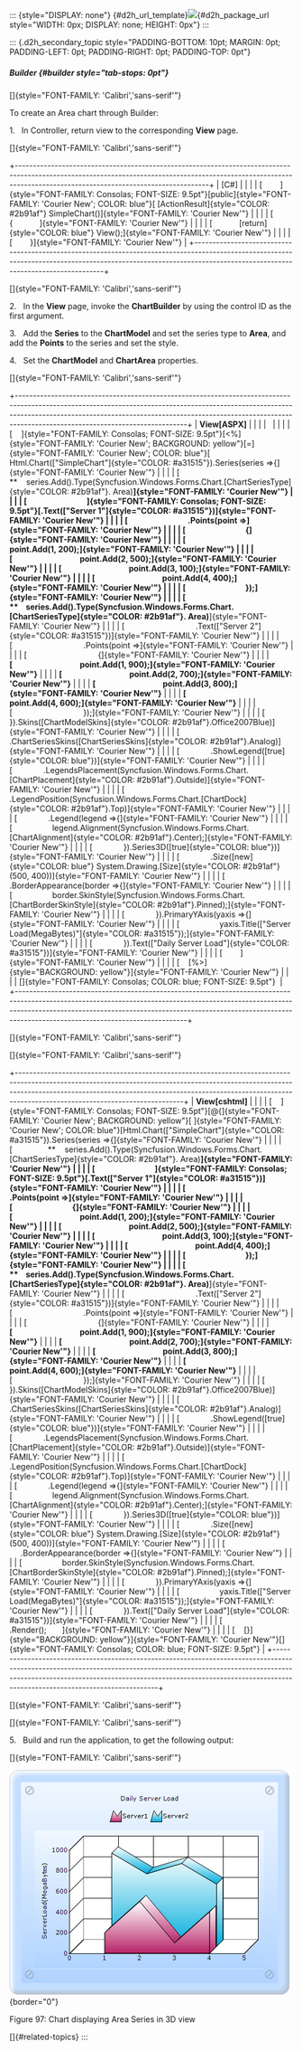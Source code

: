 ::: {style="DISPLAY: none"}
[](ms-xhelp:///?Id=d2h_url_template){#d2h_url_template}![](!package_url!){#d2h_package_url style="WIDTH: 0px; DISPLAY: none; HEIGHT: 0px"}
:::

::: {.d2h_secondary_topic style="PADDING-BOTTOM: 10pt; MARGIN: 0pt; PADDING-LEFT: 0pt; PADDING-RIGHT: 0pt; PADDING-TOP: 0pt"}
##### Builder {#builder style="tab-stops: 0pt"}

[]{style="FONT-FAMILY: 'Calibri','sans-serif'"} 

To create an Area chart through Builder:

1.   In Controller, return view to the corresponding **View** page.

[]{style="FONT-FAMILY: 'Calibri','sans-serif'"} 

+-----------------------------------------------------------------------------------------------------------------------------------------------------------------------------------------------------------------+
| \[C#\]                                                                                                                                                                                                          |
|                                                                                                                                                                                                                 |
| [        ]{style="FONT-FAMILY: Consolas; FONT-SIZE: 9.5pt"}[public]{style="FONT-FAMILY: 'Courier New'; COLOR: blue"}[ [ActionResult]{style="COLOR: #2b91af"} SimpleChart()]{style="FONT-FAMILY: 'Courier New'"} |
|                                                                                                                                                                                                                 |
| [        {            ]{style="FONT-FAMILY: 'Courier New'"}                                                                                                                                                     |
|                                                                                                                                                                                                                 |
| [            [return]{style="COLOR: blue"} View();]{style="FONT-FAMILY: 'Courier New'"}                                                                                                                         |
|                                                                                                                                                                                                                 |
| [        }]{style="FONT-FAMILY: 'Courier New'"}                                                                                                                                                                 |
+-----------------------------------------------------------------------------------------------------------------------------------------------------------------------------------------------------------------+

[]{style="FONT-FAMILY: 'Calibri','sans-serif'"} 

2.   In the **View** page, invoke the **ChartBuilder** by using the control ID as the first argument.

3.   Add the **Series** to the **ChartModel** and set the series type to **Area**, and add the **Points** to the series and set the style.

4.   Set the **ChartModel** and **ChartArea** properties.

[]{style="FONT-FAMILY: 'Calibri','sans-serif'"} 

+-----------------------------------------------------------------------------------------------------------------------------------------------------------------------------------------------------------------------------------------------------------------------------------------+
| **View\[ASPX\]**                                                                                                                                                                                                                                                                        |
|                                                                                                                                                                                                                                                                                         |
|                                                                                                                                                                                                                                                                                         |
|                                                                                                                                                                                                                                                                                         |
| [    ]{style="FONT-FAMILY: Consolas; FONT-SIZE: 9.5pt"}[\<%]{style="FONT-FAMILY: 'Courier New'; BACKGROUND: yellow"}[=]{style="FONT-FAMILY: 'Courier New'; COLOR: blue"}[ Html.Chart([\"SimpleChart\"]{style="COLOR: #a31515"}).Series(series =\>{]{style="FONT-FAMILY: 'Courier New'"} |
|                                                                                                                                                                                                                                                                                         |
| [                **    series.Add().Type(Syncfusion.Windows.Forms.Chart.[ChartSeriesType]{style="COLOR: #2b91af"}. Area)**]{style="FONT-FAMILY: 'Courier New'"}                                                                                                                         |
|                                                                                                                                                                                                                                                                                         |
| [                                ]{style="FONT-FAMILY: Consolas; FONT-SIZE: 9.5pt"}[.Text([\"Server 1\"]{style="COLOR: #a31515"})]{style="FONT-FAMILY: 'Courier New'"}                                                                                                                  |
|                                                                                                                                                                                                                                                                                         |
| [                                .Points(point =\>]{style="FONT-FAMILY: 'Courier New'"}                                                                                                                                                                                                 |
|                                                                                                                                                                                                                                                                                         |
| [                                {]{style="FONT-FAMILY: 'Courier New'"}                                                                                                                                                                                                                 |
|                                                                                                                                                                                                                                                                                         |
| **[                                    point.Add(1, 200);]{style="FONT-FAMILY: 'Courier New'"}**                                                                                                                                                                                        |
|                                                                                                                                                                                                                                                                                         |
| **[                                    point.Add(2, 500);]{style="FONT-FAMILY: 'Courier New'"}**                                                                                                                                                                                        |
|                                                                                                                                                                                                                                                                                         |
| **[                                    point.Add(3, 100);]{style="FONT-FAMILY: 'Courier New'"}**                                                                                                                                                                                        |
|                                                                                                                                                                                                                                                                                         |
| **[                                    point.Add(4, 400);]{style="FONT-FAMILY: 'Courier New'"}**                                                                                                                                                                                        |
|                                                                                                                                                                                                                                                                                         |
| [                                });]{style="FONT-FAMILY: 'Courier New'"}                                                                                                                                                                                                               |
|                                                                                                                                                                                                                                                                                         |
| [                **    series.Add().Type(Syncfusion.Windows.Forms.Chart.[ChartSeriesType]{style="COLOR: #2b91af"}. Area)**]{style="FONT-FAMILY: 'Courier New'"}                                                                                                                         |
|                                                                                                                                                                                                                                                                                         |
| [                                .Text([\"Server 2\"]{style="COLOR: #a31515"})]{style="FONT-FAMILY: 'Courier New'"}                                                                                                                                                                     |
|                                                                                                                                                                                                                                                                                         |
| [                                .Points(point =\>]{style="FONT-FAMILY: 'Courier New'"}                                                                                                                                                                                                 |
|                                                                                                                                                                                                                                                                                         |
| [                                {]{style="FONT-FAMILY: 'Courier New'"}                                                                                                                                                                                                                 |
|                                                                                                                                                                                                                                                                                         |
| **[                                    point.Add(1, 900);]{style="FONT-FAMILY: 'Courier New'"}**                                                                                                                                                                                        |
|                                                                                                                                                                                                                                                                                         |
| **[                                    point.Add(2, 700);]{style="FONT-FAMILY: 'Courier New'"}**                                                                                                                                                                                        |
|                                                                                                                                                                                                                                                                                         |
| **[                                    point.Add(3, 800);]{style="FONT-FAMILY: 'Courier New'"}**                                                                                                                                                                                        |
|                                                                                                                                                                                                                                                                                         |
| **[                                    point.Add(4, 600);]{style="FONT-FAMILY: 'Courier New'"}**                                                                                                                                                                                        |
|                                                                                                                                                                                                                                                                                         |
| [                                });]{style="FONT-FAMILY: 'Courier New'"}                                                                                                                                                                                                               |
|                                                                                                                                                                                                                                                                                         |
| [            }).Skins([ChartModelSkins]{style="COLOR: #2b91af"}.Office2007Blue)]{style="FONT-FAMILY: 'Courier New'"}                                                                                                                                                                    |
|                                                                                                                                                                                                                                                                                         |
| [            .ChartSeriesSkins([ChartSeriesSkins]{style="COLOR: #2b91af"}.Analog)]{style="FONT-FAMILY: 'Courier New'"}                                                                                                                                                                  |
|                                                                                                                                                                                                                                                                                         |
| [              .ShowLegend([true]{style="COLOR: blue"})]{style="FONT-FAMILY: 'Courier New'"}                                                                                                                                                                                            |
|                                                                                                                                                                                                                                                                                         |
| [              .LegendsPlacement(Syncfusion.Windows.Forms.Chart.[ChartPlacement]{style="COLOR: #2b91af"}.Outside)]{style="FONT-FAMILY: 'Courier New'"}                                                                                                                                  |
|                                                                                                                                                                                                                                                                                         |
| [              .LegendPosition(Syncfusion.Windows.Forms.Chart.[ChartDock]{style="COLOR: #2b91af"}.Top)]{style="FONT-FAMILY: 'Courier New'"}                                                                                                                                             |
|                                                                                                                                                                                                                                                                                         |
| [              .Legend(legend =\>{]{style="FONT-FAMILY: 'Courier New'"}                                                                                                                                                                                                                 |
|                                                                                                                                                                                                                                                                                         |
| [                  legend.Alignment(Syncfusion.Windows.Forms.Chart.[ChartAlignment]{style="COLOR: #2b91af"}.Center);]{style="FONT-FAMILY: 'Courier New'"}                                                                                                                               |
|                                                                                                                                                                                                                                                                                         |
| [              }).Series3D([true]{style="COLOR: blue"})]{style="FONT-FAMILY: 'Courier New'"}                                                                                                                                                                                            |
|                                                                                                                                                                                                                                                                                         |
| [              .Size([new]{style="COLOR: blue"} System.Drawing.[Size]{style="COLOR: #2b91af"}(500, 400))]{style="FONT-FAMILY: 'Courier New'"}                                                                                                                                           |
|                                                                                                                                                                                                                                                                                         |
| [              .BorderAppearance(border =\>{]{style="FONT-FAMILY: 'Courier New'"}                                                                                                                                                                                                       |
|                                                                                                                                                                                                                                                                                         |
| [                  border.SkinStyle(Syncfusion.Windows.Forms.Chart.[ChartBorderSkinStyle]{style="COLOR: #2b91af"}.Pinned);]{style="FONT-FAMILY: 'Courier New'"}                                                                                                                         |
|                                                                                                                                                                                                                                                                                         |
| [              }).PrimaryYAxis(yaxis =\>{]{style="FONT-FAMILY: 'Courier New'"}                                                                                                                                                                                                          |
|                                                                                                                                                                                                                                                                                         |
| [                  yaxis.Title([\"Server Load(MegaBytes)\"]{style="COLOR: #a31515"});]{style="FONT-FAMILY: 'Courier New'"}                                                                                                                                                              |
|                                                                                                                                                                                                                                                                                         |
| [              }).Text([\"Daily Server Load\"]{style="COLOR: #a31515"})]{style="FONT-FAMILY: 'Courier New'"}                                                                                                                                                                            |
|                                                                                                                                                                                                                                                                                         |
| [        ]{style="FONT-FAMILY: 'Courier New'"}                                                                                                                                                                                                                                          |
|                                                                                                                                                                                                                                                                                         |
| [    [%\>]{style="BACKGROUND: yellow"}]{style="FONT-FAMILY: 'Courier New'"}                                                                                                                                                                                                             |
|                                                                                                                                                                                                                                                                                         |
| []{style="FONT-FAMILY: Consolas; COLOR: blue; FONT-SIZE: 9.5pt"}                                                                                                                                                                                                                        |
+-----------------------------------------------------------------------------------------------------------------------------------------------------------------------------------------------------------------------------------------------------------------------------------------+

[]{style="FONT-FAMILY: 'Calibri','sans-serif'"} 

[]{style="FONT-FAMILY: 'Calibri','sans-serif'"} 

+----------------------------------------------------------------------------------------------------------------------------------------------------------------------------------------------------------------------------------------------------------------------------------------+
| **View\[cshtml\]**                                                                                                                                                                                                                                                                     |
|                                                                                                                                                                                                                                                                                        |
| [    ]{style="FONT-FAMILY: Consolas; FONT-SIZE: 9.5pt"}[\@{]{style="FONT-FAMILY: 'Courier New'; BACKGROUND: yellow"}[ ]{style="FONT-FAMILY: 'Courier New'; COLOR: blue"}[Html.Chart([\"SimpleChart\"]{style="COLOR: #a31515"}).Series(series =\>{]{style="FONT-FAMILY: 'Courier New'"} |
|                                                                                                                                                                                                                                                                                        |
| [                **    series.Add().Type(Syncfusion.Windows.Forms.Chart.[ChartSeriesType]{style="COLOR: #2b91af"}. Area)**]{style="FONT-FAMILY: 'Courier New'"}                                                                                                                        |
|                                                                                                                                                                                                                                                                                        |
| [                                ]{style="FONT-FAMILY: Consolas; FONT-SIZE: 9.5pt"}[.Text([\"Server 1\"]{style="COLOR: #a31515"})]{style="FONT-FAMILY: 'Courier New'"}                                                                                                                 |
|                                                                                                                                                                                                                                                                                        |
| [                                .Points(point =\>]{style="FONT-FAMILY: 'Courier New'"}                                                                                                                                                                                                |
|                                                                                                                                                                                                                                                                                        |
| [                                {]{style="FONT-FAMILY: 'Courier New'"}                                                                                                                                                                                                                |
|                                                                                                                                                                                                                                                                                        |
| **[                                    point.Add(1, 200);]{style="FONT-FAMILY: 'Courier New'"}**                                                                                                                                                                                       |
|                                                                                                                                                                                                                                                                                        |
| **[                                    point.Add(2, 500);]{style="FONT-FAMILY: 'Courier New'"}**                                                                                                                                                                                       |
|                                                                                                                                                                                                                                                                                        |
| **[                                    point.Add(3, 100);]{style="FONT-FAMILY: 'Courier New'"}**                                                                                                                                                                                       |
|                                                                                                                                                                                                                                                                                        |
| **[                                    point.Add(4, 400);]{style="FONT-FAMILY: 'Courier New'"}**                                                                                                                                                                                       |
|                                                                                                                                                                                                                                                                                        |
| [                                });]{style="FONT-FAMILY: 'Courier New'"}                                                                                                                                                                                                              |
|                                                                                                                                                                                                                                                                                        |
| [                **    series.Add().Type(Syncfusion.Windows.Forms.Chart.[ChartSeriesType]{style="COLOR: #2b91af"}. Area)**]{style="FONT-FAMILY: 'Courier New'"}                                                                                                                        |
|                                                                                                                                                                                                                                                                                        |
| [                                .Text([\"Server 2\"]{style="COLOR: #a31515"})]{style="FONT-FAMILY: 'Courier New'"}                                                                                                                                                                    |
|                                                                                                                                                                                                                                                                                        |
| [                                .Points(point =\>]{style="FONT-FAMILY: 'Courier New'"}                                                                                                                                                                                                |
|                                                                                                                                                                                                                                                                                        |
| [                                {]{style="FONT-FAMILY: 'Courier New'"}                                                                                                                                                                                                                |
|                                                                                                                                                                                                                                                                                        |
| **[                                    point.Add(1, 900);]{style="FONT-FAMILY: 'Courier New'"}**                                                                                                                                                                                       |
|                                                                                                                                                                                                                                                                                        |
| **[                                    point.Add(2, 700);]{style="FONT-FAMILY: 'Courier New'"}**                                                                                                                                                                                       |
|                                                                                                                                                                                                                                                                                        |
| **[                                    point.Add(3, 800);]{style="FONT-FAMILY: 'Courier New'"}**                                                                                                                                                                                       |
|                                                                                                                                                                                                                                                                                        |
| **[                                    point.Add(4, 600);]{style="FONT-FAMILY: 'Courier New'"}**                                                                                                                                                                                       |
|                                                                                                                                                                                                                                                                                        |
| [                                });]{style="FONT-FAMILY: 'Courier New'"}                                                                                                                                                                                                              |
|                                                                                                                                                                                                                                                                                        |
| [            }).Skins([ChartModelSkins]{style="COLOR: #2b91af"}.Office2007Blue)]{style="FONT-FAMILY: 'Courier New'"}                                                                                                                                                                   |
|                                                                                                                                                                                                                                                                                        |
| [            .ChartSeriesSkins([ChartSeriesSkins]{style="COLOR: #2b91af"}.Analog)]{style="FONT-FAMILY: 'Courier New'"}                                                                                                                                                                 |
|                                                                                                                                                                                                                                                                                        |
| [              .ShowLegend([true]{style="COLOR: blue"})]{style="FONT-FAMILY: 'Courier New'"}                                                                                                                                                                                           |
|                                                                                                                                                                                                                                                                                        |
| [              .LegendsPlacement(Syncfusion.Windows.Forms.Chart.[ChartPlacement]{style="COLOR: #2b91af"}.Outside)]{style="FONT-FAMILY: 'Courier New'"}                                                                                                                                 |
|                                                                                                                                                                                                                                                                                        |
| [              .LegendPosition(Syncfusion.Windows.Forms.Chart.[ChartDock]{style="COLOR: #2b91af"}.Top)]{style="FONT-FAMILY: 'Courier New'"}                                                                                                                                            |
|                                                                                                                                                                                                                                                                                        |
| [              .Legend(legend =\>{]{style="FONT-FAMILY: 'Courier New'"}                                                                                                                                                                                                                |
|                                                                                                                                                                                                                                                                                        |
| [                  legend.Alignment(Syncfusion.Windows.Forms.Chart.[ChartAlignment]{style="COLOR: #2b91af"}.Center);]{style="FONT-FAMILY: 'Courier New'"}                                                                                                                              |
|                                                                                                                                                                                                                                                                                        |
| [              }).Series3D([true]{style="COLOR: blue"})]{style="FONT-FAMILY: 'Courier New'"}                                                                                                                                                                                           |
|                                                                                                                                                                                                                                                                                        |
| [              .Size([new]{style="COLOR: blue"} System.Drawing.[Size]{style="COLOR: #2b91af"}(500, 400))]{style="FONT-FAMILY: 'Courier New'"}                                                                                                                                          |
|                                                                                                                                                                                                                                                                                        |
| [              .BorderAppearance(border =\>{]{style="FONT-FAMILY: 'Courier New'"}                                                                                                                                                                                                      |
|                                                                                                                                                                                                                                                                                        |
| [                  border.SkinStyle(Syncfusion.Windows.Forms.Chart.[ChartBorderSkinStyle]{style="COLOR: #2b91af"}.Pinned);]{style="FONT-FAMILY: 'Courier New'"}                                                                                                                        |
|                                                                                                                                                                                                                                                                                        |
| [              }).PrimaryYAxis(yaxis =\>{]{style="FONT-FAMILY: 'Courier New'"}                                                                                                                                                                                                         |
|                                                                                                                                                                                                                                                                                        |
| [                  yaxis.Title([\"Server Load(MegaBytes)\"]{style="COLOR: #a31515"});]{style="FONT-FAMILY: 'Courier New'"}                                                                                                                                                             |
|                                                                                                                                                                                                                                                                                        |
| [              }).Text([\"Daily Server Load\"]{style="COLOR: #a31515"})]{style="FONT-FAMILY: 'Courier New'"}                                                                                                                                                                           |
|                                                                                                                                                                                                                                                                                        |
| [              .Render();       ]{style="FONT-FAMILY: 'Courier New'"}                                                                                                                                                                                                                  |
|                                                                                                                                                                                                                                                                                        |
| [    [}]{style="BACKGROUND: yellow"}]{style="FONT-FAMILY: 'Courier New'"}[]{style="FONT-FAMILY: Consolas; COLOR: blue; FONT-SIZE: 9.5pt"}                                                                                                                                              |
+----------------------------------------------------------------------------------------------------------------------------------------------------------------------------------------------------------------------------------------------------------------------------------------+

[]{style="FONT-FAMILY: 'Calibri','sans-serif'"} 

[]{style="FONT-FAMILY: 'Calibri','sans-serif'"} 

5.   Build and run the application, to get the following output:

[]{style="FONT-FAMILY: 'Calibri','sans-serif'"} 

![](ImagesExt/image69_85.png){border="0"}

Figure 97: Chart displaying Area Series in 3D view

[]{#related-topics}
:::
